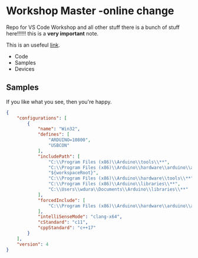 # Workshop Master  -online change
Repo for VS Code Workshop and all other stuff
there is a bunch of stuff here!!!!!!
this is a **very important** note.

This is an usefeul [link](www.cnn.com).

- Code
- Samples
- Devices

## Samples

If you like what you see, then you're happy. 


```json
{
    "configurations": [
        {
            "name": "Win32",
            "defines": [
                "ARDUINO=10800",
                "USBCON"
            ],
            "includePath": [
                "C:\\Program Files (x86)\\Arduino\\tools\\**",
                "C:\\Program Files (x86)\\Arduino\\hardware\\arduino\\avr\\**",
                "${workspaceRoot}",
                "C:\\Program Files (x86)\\Arduino\\hardware\\tools\\**",
                "C:\\Program Files (x86)\\Arduino\\libraries\\**",
                "C:\\Users\\wdura\\Documents\\Arduino\\libraries\\**"
            ],
            "forcedInclude": [
                "C:\\Program Files (x86)\\Arduino\\hardware\\arduino\\avr\\cores\\arduino\\Arduino.h"
            ],
            "intelliSenseMode": "clang-x64",
            "cStandard": "c11",
            "cppStandard": "c++17"
        }
    ],
    "version": 4
}

```
```
